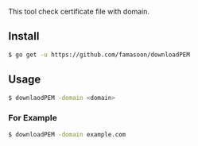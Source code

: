 This tool check certificate file with domain.

## Install

```sh
$ go get -u https://github.com/famasoon/downloadPEM
```

## Usage

```sh
$ downlaodPEM -domain <domain>
```

### For Example

```sh
$ downloadPEM -domain example.com
```
